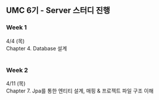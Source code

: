 
## UMC 6기 - Server 스터디 진행
### Week 1 
4/4 (목) <br> 
Chapter 4. Database 설계 <br>
<br>

### Week 2 
4/11 (목) <br> 
Chapter 7. Jpa를 통한 엔티티 설계, 매핑 & 프로젝트 파일 구조 이해 <br> 
<br> 
